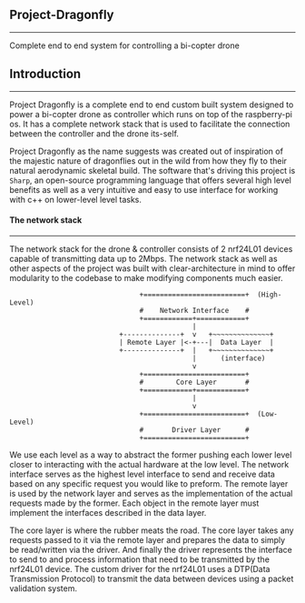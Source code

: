 ## Project-Dragonfly
---
Complete end to end system for controlling a bi-copter drone

## Introduction
---
Project Dragonfly is a complete end to end custom built system designed to power 
a bi-copter drone as controller which runs on top of the raspberry-pi os. It has a complete network
stack that is used to facilitate the connection between the controller and the drone its-self.

Project Dragonfly as the name suggests was created out of inspiration of the majestic nature of dragonflies 
out in the wild from how they fly to their natural aerodynamic skeletal build. The software that's driving this 
project is ``Sharp``, an open-source programming language that offers several high level benefits as well as 
a very intuitive and easy to use interface for working with c++ on lower-level level tasks. 

#### The network stack
---
The network stack for the drone & controller consists of 2 nrf24L01 devices capable of transmitting data up to 2Mbps.
The network stack as well as other aspects of the project was built with clear-architecture in mind to offer modularity
to the codebase to make modifying components much easier.

```
                                +=========================+  (High-Level)
                                #    Network Interface    #
                                +============+============+   
                                             |
                           +--------------+  v   +~~~~~~~~~~~~~~+
                           | Remote Layer |<-+---|  Data Layer  |
                           +--------------+  |   +~~~~~~~~~~~~~~+
                                             |      (interface)
                                             v
                                +=========================+
                                #        Core Layer       #
                                +============+============+
                                             |
                                             v
                                +=========================+  (Low-Level)
                                #       Driver Layer      #
                                +=========================+
```

We use each level as a way to abstract the former pushing each lower level closer 
to interacting with the actual hardware at the low level. The network interface serves as the highest level
interface to send and receive data based on any specific request you would like to preform. The remote layer is used by the 
network layer and serves as the implementation of the actual requests made by the former. Each object in the remote
layer must implement the interfaces described in the data layer.

The core layer is where the rubber meats the road. The core layer takes any requests passed to it via the remote layer
and prepares the data to simply be read/written via the driver. And finally the driver represents the interface to 
send to and process information that need to be transmitted by the nrf24L01 device. The custom driver for the nrf24L01 
uses a DTP(Data Transmission Protocol) to transmit the data between devices using a packet validation system.